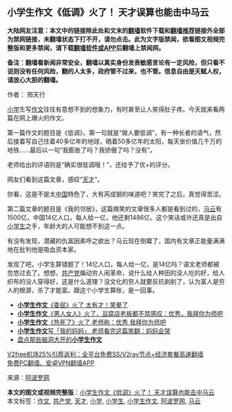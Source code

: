  <h2>小学生作文《低调》火了！ 天才误算也能击中马云</h2> <p class="notice"><b>大陆网友注意：本文中的链接除此处和文末的<a href="https://github.com/bannedbook/fanqiang" >翻墙</a>软件下载和<a href="https://github.com/killgcd/justmysocks/blob/master/README.md">翻墙推荐</a>链接外全部为禁网链接，未翻墙状态下打不开，请勿点击。此为文字版禁闻，欲看图文视频完整版和更多禁闻，请下载<a href="https://github.com/bannedbook/fanqiang">翻墙软件或APP</a>后翻墙上禁闻网。</p><p>备注：翻墙看新闻非常安全，翻墙以真实身份发表敏感言论有一定风险，但只看不说则没有任何风险，翻的人太多，政府管不过来，也不管。信息自由是天赋人权，请放心大胆的翻墙。</b></p>  <div class="entry"> <p>作者： 邢天行</p> <p><a href="https://www.bannedbook.org/bnews/tag/%E5%B0%8F%E5%AD%A6/" class="st_tag internal_tag" rel="tag" title="标签 小学 下的日志">小学</a>生写<a href="https://www.bannedbook.org/bnews/tag/%E4%BD%9C%E6%96%87/" class="st_tag internal_tag" rel="tag" title="标签 作文 下的日志">作文</a>往往有意想不到的想象力，有时甚至让人笑得肚子疼。今天就来看两篇在网上爆火的作文。</p> <p>第一篇作文的题目是《低调》，第一句就是“做人要低调”，有一种长者的语气，然后接着写自己住着40多亿年的地球，晒着50多亿年的太阳，每天坐价值几千万的地铁&#8230;&#8230;最后以一句“我膨胀了吗？我骄傲了吗？没有”。</p>  <p>老师给出的评语则是“确实很低调哦！”，还给予了优+的评分。</p> <p>网友们看到这篇文章，感叹“<a href="https://www.bannedbook.org/bnews/tag/%e5%a4%a9%e6%89%8d/" class="st_tag internal_tag" rel="tag" title="标签 天才 下的日志">天才</a>”。</p> <p>你看，这是不是太<span class='wp_keywordlink_affiliate'><a href="https://www.bannedbook.org/" title="中国" target="_blank">中国</a></span>特色了，大有芮成钢的味道吧？笑完了之后，真觉得苦涩。</p>  <p>第二篇文章的题目是《我的邻居》，这篇搞笑的文章很多人都是看到过的，<a href="https://www.bannedbook.org/bnews/tag/%e9%a9%ac%e4%ba%91/" class="st_tag internal_tag" rel="tag" title="标签 马云 下的日志">马云</a>有1500亿，中国14亿人口，每人给一亿，他还剩1486亿。这个笑话或许还真是出自<a href="https://www.bannedbook.org/bnews/tag/%E5%B0%8F%E5%AD%A6%E7%94%9F/" class="st_tag internal_tag" rel="tag" title="标签 小学生 下的日志">小学生</a>之手，年龄大的人可能想不到这一点。</p> <p>有没有发现，潜藏的仇富因素呼之欲出？马云现在倒霉了，国内有文章正能量满满地在批判他是吸血资本家。</p> <p>发现了吧，小学生算错题了！14亿人口，每人给一亿，是14亿吗？语文老师都被忽悠过去了。想想，<a href="https://www.bannedbook.org/bnews/tag/%e5%85%b1%e4%ba%a7%e5%85%9a/" class="st_tag internal_tag" rel="tag" title="标签 共产党 下的日志">共产党</a>煽动穷人闹革命，说什么给人种田的没人吃的好，给人织布的没人穿得好，这是什么道理？没文化的穷人就要反抗剥削了，认为富人是穷人的根源，杀了才能富。跟这个小学生算账，是一回事。</p>  <ul class='op-related-articles' title='相关阅读'> <li><a href='https://www.bannedbook.org/bnews/funmedia/20201204/1441753.html' target='_blank'><b>小学生作文</b>《委屈》火了 太有才！笑晕了</a></li> <li><a href='https://www.bannedbook.org/bnews/funmedia/20201126/1437294.html' target='_blank'><b>小学生作文</b>《男人女人》火了，豆腐店老板都不禁感叹：优秀，我拜你为师吧</a></li> <li><a href='https://www.bannedbook.org/bnews/funmedia/20201125/1436629.html' target='_blank'><b>小学生作文</b>《热死了》火了 老师称：优秀 我拜你为师吧</a></li> <li><a href='https://www.bannedbook.org/bnews/cnnews/20201102/1424080.html' target='_blank'><b>小学生作文</b>写「我的妈妈」 老师看完这篇笑翻：妈妈会哭</a></li> <li><a href='https://www.bannedbook.org/bnews/funmedia/20200826/1385897.html' target='_blank'>盘点那些脑洞大开的<b>小学生作文</b></a></li> </ul> <p class="texttj"> <a href="https://github.com/bannedbook/fanqiang/wiki/V2ray%E6%9C%BA%E5%9C%BA" target="_blank">V2free机场25%引荐返利：全平台免费SS/V2ray节点+经济套餐高速翻墙</a><br/> <a href="https://github.com/bannedbook/fanqiang/wiki/%E7%A6%81%E9%97%BB%E7%BD%91%E5%AE%89%E5%8D%93%E7%BF%BB%E5%A2%99%E6%96%B0%E9%97%BBAPP" target="_blank">免费PC翻墙、安卓VPN翻墙APP</a></p><p> 来源：<a href="https://www.aboluowang.com/2020/1212/1533312.html" target="_blank">阿波罗网</a> </p><a name='sharetosocial'></a>       <div><b>本文的图文或视频完整版</b>：<a href='https://www.bannedbook.org/bnews/comments/20201212/1446364.html'>小学生作文《低调》火了！ 天才误算也能击中马云</a></div>  </div><!--END ENTRY--> <div class="postfooter"> <div>本文标签：<a href="https://www.bannedbook.org/bnews/tag/%E4%BD%9C%E6%96%87/" rel="tag">作文</a>, <a href="https://www.bannedbook.org/bnews/tag/%e5%85%b1%e4%ba%a7%e5%85%9a/" rel="tag">共产党</a>, <a href="https://www.bannedbook.org/bnews/tag/%e5%a4%a9%e6%89%8d/" rel="tag">天才</a>, <a href="https://www.bannedbook.org/bnews/tag/%E5%B0%8F%E5%AD%A6/" rel="tag">小学</a>, <a href="https://www.bannedbook.org/bnews/tag/%E5%B0%8F%E5%AD%A6%E7%94%9F/" rel="tag">小学生</a>, <a href="https://www.bannedbook.org/bnews/tag/%E5%B0%8F%E5%AD%A6%E7%94%9F%E4%BD%9C%E6%96%87/" rel="tag">小学生作文</a>, <a href="https://www.bannedbook.org/bnews/tag/%e9%98%bf%e6%b3%a2%e7%bd%97%e7%bd%91/" rel="tag">阿波罗网</a>, <a href="https://www.bannedbook.org/bnews/tag/%e9%a9%ac%e4%ba%91/" rel="tag">马云</a></div>  </div><!--END POSTFOOTER--> 